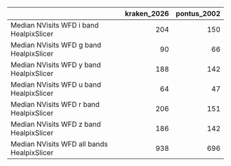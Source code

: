 |                                            |   kraken_2026 |   pontus_2002 |
|:-------------------------------------------|--------------:|--------------:|
| Median NVisits WFD i band HealpixSlicer    |           204 |           150 |
| Median NVisits WFD g band HealpixSlicer    |            90 |            66 |
| Median NVisits WFD y band HealpixSlicer    |           188 |           142 |
| Median NVisits WFD u band HealpixSlicer    |            64 |            47 |
| Median NVisits WFD r band HealpixSlicer    |           206 |           151 |
| Median NVisits WFD z band HealpixSlicer    |           186 |           142 |
| Median NVisits WFD all bands HealpixSlicer |           938 |           696 |
